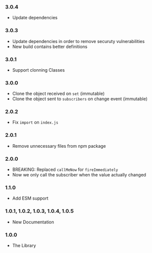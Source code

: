### 3.0.4

- Update dependencies

### 3.0.3

- Update dependencies in order to remove securuty vulnerabilities
- New build contains better definitions

### 3.0.1

- Support clonning Classes

### 3.0.0

- Clone the object received on `set` (immutable)
- Clone the object sent to `subscribers` on change event (immutable)

### 2.0.2

- Fix `import` on `index.js`

### 2.0.1

- Remove unnecessary files from npm package

### 2.0.0

- BREAKING: Replaced `callMeNow` for `fireImmediately`
- Now we only call the subscriber when the value actually changed

### 1.1.0

- Add ESM support

### 1.0.1, 1.0.2, 1.0.3, 1.0.4, 1.0.5

- New Documentation

### 1.0.0

- The Library
